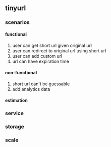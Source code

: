 ## tinyurl

### scenarios

#### functional
1. user can get short url given original url
1. user can redirect to original url using short url
1. user can add custom url
1. url can have expiration time

#### non-functional
1. short url can't be guessable
1. add analytics data

#### estimation


### service


### storage


### scale



